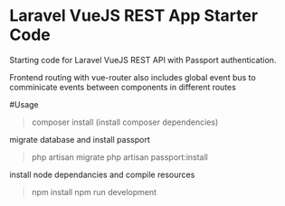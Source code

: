 # Laravel VueJS REST App Starter Code

Starting code for Laravel VueJS REST API with Passport authentication.

Frontend routing with vue-router also includes global event bus to comminicate events between components in different routes

#Usage

> composer install (install composer dependencies)

migrate database and install passport
> php artisan migrate
> php artisan passport:install

install node dependancies and compile resources
> npm install
> npm run development
